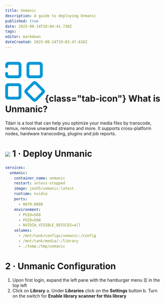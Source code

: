 ```yaml
---
title: Unmanic
description: A guide to deploying Unmanic
published: true
date: 2025-08-14T19:04:41.730Z
tags: 
editor: markdown
dateCreated: 2025-08-14T19:02:47.616Z
---
```


# ![](/unmanic.png){class="tab-icon"} What is Unmanic?

Tdarr is a tool that can help you optimize your media files by transcode, remux, remove unwanted streams and more. It supports cross-platform nodes, hardware transcoding, plugins and job reports.

# <img src="/docker.png" class="tab-icon"> 1 · Deploy Unmanic

```yaml
services:
  unmanic:
    container_name: unmanic
    restart: unless-stopped
    image: josh5/unmanic:latest
    runtime: nvidia
    ports:
      - 8870:8888
    environment:
      - PUID=568
      - PGID=568
      - NVIDIA_VISIBLE_DEVICES=all
    volumes:
      - /mnt/tank/configs/unmanic:/config
      - /mnt/tank/media/:/library
      - ./temp:/tmp/unmanic
```

# 2 · Unmanic Configuration
1. Upon first login, expand the left pane with the hamburger menu ☰ in the top left
1. Click on **Library** 
a. Under **Libraries** click on the **Settings** button
b. Turn on the switch for **Enable library scanner for this library**